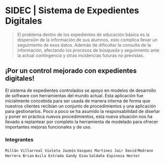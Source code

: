 # SIDEC | Sistema de Expedientes Digitales
> El problema dentro de los expedientes de educación básica es la dispersión 
> de la información de sus alumnos, esto complica llevar un seguimiento de esos datos. 
> Además de dificultar la consulta de la información, afectando los procesos 
> de búsqueda y seguimiento ante la actual contingencia y otras incidencias futuras no previstas.

## ¡Por un control mejorado con expedientes digitales!
El sistema de expedientes controlados se apoyo en modelos de desarrollo de software con herramientas del mundo actual. Esta aplicación fue inicialmente concebida para ser usada de manera interna de forma que nuestros clientes recibían un conjunto de procedimientos y una aplicación para gestionarlos. Poco a poco se ha asumido la responsabilidad de diseñar y poner en práctica nuevos procedimientos, esta nueva situación nos ha llevado a replantear por completo la herramienta de modelado para ofrecer importantes mejoras funcionales y de uso.

### Integrantes
`Millán Villarreal Violeta Jazmín` `Vasquez Martinez Jair David` `Medrano Herrera Brian` `Avila Estrada Gandy Esau` `Saldaña Espinoza Hector`
